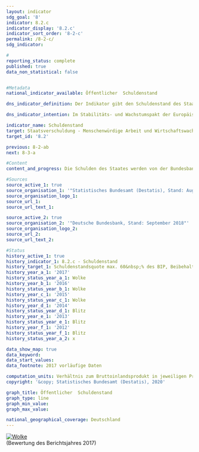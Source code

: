 ```yaml
---                   
layout: indicator                   
sdg_goal: '8'                   
indicator: 8.2.c                   
indicator_display: '8.2.c'                   
indicator_sort_order: '8-2-c'                   
permalink: /8-2-c/                   
sdg_indicator:                    

#                   
reporting_status: complete                   
published: true                   
data_non_statistical: false                   


#Metadata                   
national_indicator_available: Öffentlicher  Schuldenstand                   

dns_indicator_definition: Der Indikator gibt den Schuldenstand des Staates in der Abgrenzung des Maastricht-Vertrags in Relation zum Bruttoinlandsprodukt (BIP) in jeweiligen Preisen an. Damit dient der Indikator als Maßzahl der Staatsverschuldung.<sub> Text aus dem Indikatorenbericht 2018</sub>                   

dns_indicator_intention: Im Stabilitäts- und Wachstumspakt der Europäischen Union ist der Referenzwert für die maximale Schuldenstandsquote auf 60&nbsp;% festgelegt. Dies ist auch die für diesen Bericht relevante nationale Zielwertobergrenze des Indikators.<sub> Text aus dem Indikatorenbericht 2018</sub>                   

indicator_name: Schuldenstand                   
target: Staatsverschuldung - Menschenwürdige Arbeit und Wirtschaftswachstum                   
target_id: '8.2'                   

previous: 8-2-ab                   
next: 8-3-a                   

#Content                    
content_and_progress: Die Schulden des Staates werden von der Bundesbank gemäß Vorgaben des Maastricht-Vertrags zweimal jährlich basierend auf Berechnungen des Statistischen Bundesamtes ermittelt. Das BIP in jeweiligen Preisen wird im Rahmen der Volkswirtschaftlichen Gesamtrechnungen im Statistischen Bundesamt berechnet und als vorläufiger Wert im Januar des Folgejahres veröffentlicht. <br><br>Die Schuldenstandsquote wird sowohl von der Situation der öffentlichen Haushalte als auch von der wirtschaftlichen Entwicklung beeinflusst. Der Indikator setzt dabei die Bestandsgröße Schuldenstand ins Verhältnis zur Stromgröße Bruttoinlandsprodukt. Bei gleichbleibenden Schulden sinkt gemäß der Formel die Schuldenstandsquote daher umso schneller, je stärker das BIP wächst. Die Schuldenstandsquote fällt bei einer positiven wirtschaftlichen Entwicklung sogar ohne Reduzierung der gesamten öffentlichen Schulden. <br><br>Weiterhin wird im Indikator die implizite Staatsverschuldung, also die zukünftig zugesicherten, jedoch noch nicht geleisteten Zahlungsverpflichtungen des Staates nicht einbezogen. <br><br>Die Schuldenstandsquote in Deutschland liegt seit 2003 über dem europaweit einheitlich vorgeschriebenen Wert. Nachdem sie Mitte der vergangenen Dekade aufgrund der Konsolidierung der öffentlichen Haushalte auf 63,7&nbsp;% im Jahr 2007 zurückgegangen war, stieg sie bis zum Jahr 2010 auf einen Höchststand von 81,0&nbsp;% an. Der Anstieg ist im Zusammenhang mit der Finanzmarktund Wirtschaftskrise zu sehen. Insgesamt hat sich der Schuldenstand des Staates im Zeitraum von 2008 bis 2010 von 1&nbsp;669 Milliarden um 420 Milliarden auf 2&nbsp;089 Milliarden Euro erhöht. <br><br>In den Folgejahren konnten die Belastungen aus der Finanzmarkt- und Wirtschaftskrise deutlich reduziert werden. Die Schuldenstandsquote sank auf 63,9&nbsp;% im Jahr 2017. Der Bund verringerte seine Schulden erstmals im Jahr 2015 um 23,9 Milliarden Euro auf 1&nbsp;373 Milliarden Euro. Im Jahr 2017 lagen die Schulden des Bundes bei 1&nbsp;351 Milliarden Euro. Die Schulden der Länder sanken seit ihrem Höchststand im Jahr 2012 um 73,1 Milliarden Euro auf 611 Milliarden Euro in 2017. Die Schulden der Gemeinden sind erstmals seit 2007 leicht gesunken, auf 148 Milliarden Euro (2017). Die Sozialversicherungen konnten den Schuldenstand seit 2010 um 554 Millionen Euro auf 792 Millionen Euro im Jahr 2017 reduzieren. Im Jahr 2017 entfielen rund 64&nbsp;% der gesamten Schulden auf den Bund, rund 29&nbsp;% auf die Länder und rund 7&nbsp;% auf die Gemeinden. <br><br>Den Schulden des Staates stehen auf der Aktivseite der Vermögensbilanz Vermögensgüter (Sach- und Geldvermögen) gegenüber. Die größten Vermögenspositionen des Staates sind die Bauten (Straßen, Schulen, öffentliche Gebäude). Nach der Vermögensrechnung des Statistischen Bundesamtes hatten die Sachanlagen im Jahr 2016 einen Vermögenswert (nach Abschreibungen) von 1&nbsp;359 Milliarden Euro. Das Geldvermögen betrug 1&nbsp;149 Milliarden Euro (2016). Darunter bilden die Wertpapiere den größten Vermögenswert.<sub> Text aus dem Indikatorenbericht 2018</sub>                   

#Sources
source_active_1: true                           
source_organisation_1: '"Statistisches Bundesamt (Destatis), Stand: August 2018"'                           
source_organisation_logo_1:                            
source_url_1:                            
source_url_text_1:                            

source_active_2: true                           
source_organisation_2: '"Deutsche Bundesbank, Stand: September 2018"'                           
source_organisation_logo_2:                            
source_url_2:                            
source_url_text_2:                            

#Status                   
history_active_1: true                   
history_indicator_1: 8.2.c - Schuldenstand                   
history_target_1: Schuldenstandsquote max. 60&nbsp;% des BIP, Beibehaltung bis 2030
history_year_a_1: '2017'                           
history_status_year_a_1: Wolke
history_year_b_1: '2016'                           
history_status_year_b_1: Wolke
history_year_c_1: '2015'                           
history_status_year_c_1: Wolke
history_year_d_1: '2014'                           
history_status_year_d_1: Blitz
history_year_e_1: '2013'                           
history_status_year_e_1: Blitz
history_year_f_1: '2012'                           
history_status_year_f_1: Blitz
history_status_year_a_2: x

data_show_map: true                   
data_keyword:                    
data_start_values:                    
data_footnote: 2017 vorläufige Daten                   

computation_units: Verhältnis zum Bruttoinlandsprodukt in jeweiligen Preisen, in&nbsp;%                   
copyright: '&copy; Statistisches Bundesamt (Destatis), 2020'                   

graph_title: Öffentlicher  Schuldenstand                   
graph_type: line                   
graph_min_value:                    
graph_max_value:                    

national_geographical_coverage: Deutschland                   
---
```

<div>                           
  <div class="my-header">                           
    <a href="https://sustainabledevelopment-deutschland.github.io/status/"><img src="https://g205sdgs.github.io/sdg-indicators/public/Wettersymbole/Wolke.png" alt="Wolke" />                           
    </a>                           
  </div>
  <div class="my-header-note">
    <span>(Bewertung des Berichtsjahres 2017)</span>
  </div>                           
</div>